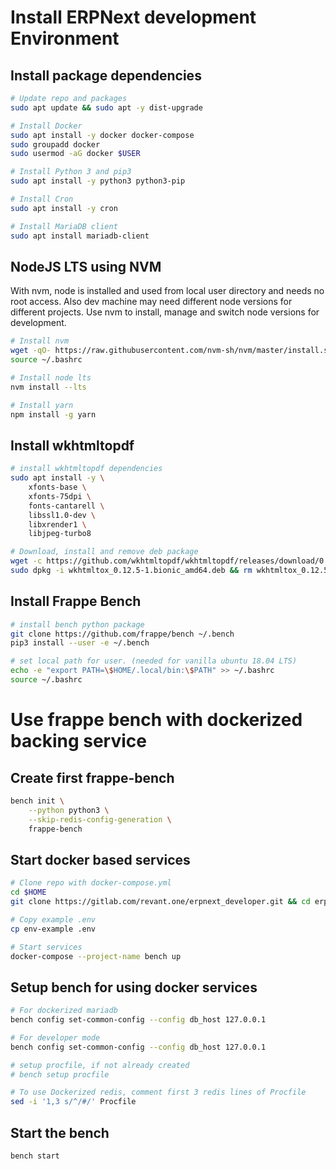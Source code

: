 # Install ERPNext development Environment

## Install package dependencies

```sh
# Update repo and packages
sudo apt update && sudo apt -y dist-upgrade

# Install Docker
sudo apt install -y docker docker-compose
sudo groupadd docker
sudo usermod -aG docker $USER

# Install Python 3 and pip3
sudo apt install -y python3 python3-pip

# Install Cron
sudo apt install -y cron

# Install MariaDB client
sudo apt install mariadb-client
```

## NodeJS LTS using NVM

With nvm, node is installed and used from local user directory and needs no root access.
Also dev machine may need different node versions for different projects.
Use nvm to install, manage and switch node versions for development.

```sh
# Install nvm
wget -qO- https://raw.githubusercontent.com/nvm-sh/nvm/master/install.sh | bash
source ~/.bashrc

# Install node lts
nvm install --lts

# Install yarn
npm install -g yarn
```

## Install wkhtmltopdf

```sh
# install wkhtmltopdf dependencies
sudo apt install -y \
    xfonts-base \
    xfonts-75dpi \
    fonts-cantarell \
    libssl1.0-dev \
    libxrender1 \
    libjpeg-turbo8

# Download, install and remove deb package
wget -c https://github.com/wkhtmltopdf/wkhtmltopdf/releases/download/0.12.5/wkhtmltox_0.12.5-1.bionic_amd64.deb
sudo dpkg -i wkhtmltox_0.12.5-1.bionic_amd64.deb && rm wkhtmltox_0.12.5-1.bionic_amd64.deb
```

## Install Frappe Bench

```sh
# install bench python package
git clone https://github.com/frappe/bench ~/.bench
pip3 install --user -e ~/.bench

# set local path for user. (needed for vanilla ubuntu 18.04 LTS)
echo -e "export PATH=\$HOME/.local/bin:\$PATH" >> ~/.bashrc
source ~/.bashrc
```

# Use frappe bench with dockerized backing service

## Create first frappe-bench

```sh
bench init \
    --python python3 \
    --skip-redis-config-generation \
    frappe-bench
```

## Start docker based services

```sh
# Clone repo with docker-compose.yml
cd $HOME
git clone https://gitlab.com/revant.one/erpnext_developer.git && cd erpnext_developer

# Copy example .env
cp env-example .env

# Start services
docker-compose --project-name bench up
```

## Setup bench for using docker services

```sh
# For dockerized mariadb
bench config set-common-config --config db_host 127.0.0.1

# For developer mode
bench config set-common-config --config db_host 127.0.0.1

# setup procfile, if not already created
# bench setup procfile

# To use Dockerized redis, comment first 3 redis lines of Procfile
sed -i '1,3 s/^/#/' Procfile
```

## Start the bench

```sh
bench start
```
